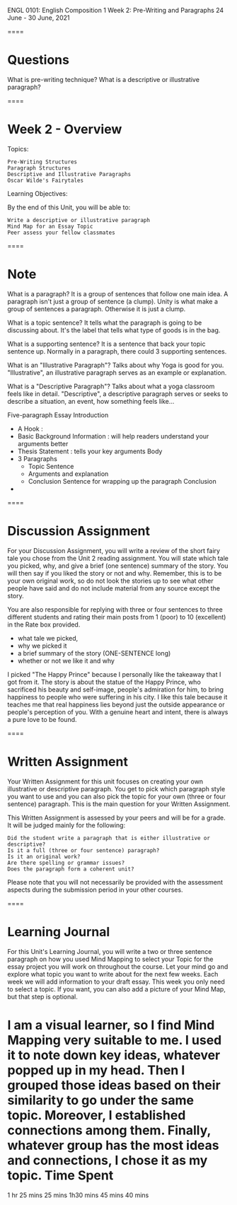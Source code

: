 ENGL 0101: English Composition 1
Week 2: Pre-Writing and Paragraphs
24 June - 30 June, 2021

====

# Questions

What is pre-writing technique?
What is a descriptive or illustrative paragraph?

====

# Week 2 - Overview

Topics:

    Pre-Writing Structures
    Paragraph Structures
    Descriptive and Illustrative Paragraphs
    Oscar Wilde's Fairytales

Learning Objectives:

By the end of this Unit, you will be able to:

    Write a descriptive or illustrative paragraph
    Mind Map for an Essay Topic
    Peer assess your fellow classmates

====

# Note

What is a paragraph? 
It is a group of sentences that follow one main idea. A paragraph isn't just a group of sentence (a 					clump). Unity is what make a group of sentences a paragraph. Otherwise it is just a clump. 

What is a topic sentence?
It tells what the paragraph is going to be discussing about. It's the label that tells what type of goods is in the bag. 

What is a supporting sentence?
It is a sentence that back your topic sentence up. Normally in a paragraph, there could 3 supporting sentences. 

What is an "Illustrative Paragraph"?
Talks about why Yoga is good for you. "Illustrative", an illustrative paragraph serves as an example or explanation.

What is a "Descriptive Paragraph"?
Talks about what a yoga classroom feels like in detail. "Descriptive", a descriptive paragraph serves or seeks to describe a situation, an event, how something feels like...

Five-paragraph Essay
Introduction
- A Hook : 
- Basic Background Information : will help readers understand your arguments better
- Thesis Statement : tells your key arguments 
Body
- 3 Paragraphs 
	- Topic Sentence
	- Arguments and explanation
	- Conclusion Sentence for wrapping up the paragraph
Conclusion
- 

====

# Discussion Assignment

For your Discussion Assignment, you will write a review of the short fairy tale you chose from the Unit 2 reading assignment. You will state which tale you picked, why, and give a brief (one sentence) summary of the story. You will then say if you liked the story or not and why.  Remember, this is to be your own original work, so do not look the stories up to see what other people have said and do not include material from any source except the story.

You are also responsible for replying with three or four sentences to three different students and rating their main posts from 1 (poor) to 10 (excellent) in the Rate box provided.

- what tale we picked, 
- why we picked it
- a brief summary of the story (ONE-SENTENCE long)
- whether or not we like it and why

I picked "The Happy Prince" because I personally like the takeaway that I got from it. The story is about the statue of the Happy Prince, who sacrificed his beauty and self-image, people's admiration for him, to bring happiness to people who were suffering in his city. I like this tale because it teaches me that real happiness lies beyond just the outside appearance or people's perception of you. With a genuine heart and intent, there is always a pure love to be found. 

====

# Written Assignment

Your Written Assignment for this unit focuses on creating your own illustrative or descriptive paragraph. You get to pick which paragraph style you want to use and you can also pick the topic for your own (three or four sentence) paragraph. This is the main question for your Written Assignment.

This Written Assignment is assessed by your peers and will be for a grade. It will be judged mainly for the following:

    Did the student write a paragraph that is either illustrative or descriptive?
    Is it a full (three or four sentence) paragraph?
    Is it an original work?
    Are there spelling or grammar issues?
    Does the paragraph form a coherent unit?

Please note that you will not necessarily be provided with the assessment aspects during the submission period in your other courses.

                                                     

====

# Learning Journal 

For this Unit's Learning Journal, you will write a two or three sentence paragraph on how you used Mind Mapping to select your Topic for the essay project you will work on throughout the course. Let your mind go and explore what topic you want to write about for the next few weeks. Each week we will add information to your draft essay. This week you only need to select a topic. If you want, you can also add a picture of your Mind Map, but that step is optional.

I am a visual learner, so I find Mind Mapping very suitable to me. I used it to note down key ideas, whatever popped up in my head. Then I grouped those ideas based on their similarity to go under the same topic. Moreover, I established connections among them. Finally, whatever group has the most ideas and connections, I chose it as my topic.
Time Spent
====
1 hr
25 mins
25 mins
1h30 mins
45 mins
40 mins
